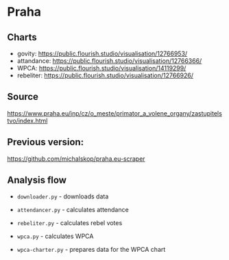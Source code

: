 # Praha
## Charts
- govity: https://public.flourish.studio/visualisation/12766953/
- attandance: https://public.flourish.studio/visualisation/12766366/
- WPCA: https://public.flourish.studio/visualisation/14119299/
- rebeliter: https://public.flourish.studio/visualisation/12766926/

## Source
https://www.praha.eu/jnp/cz/o_meste/primator_a_volene_organy/zastupitelstvo/index.html

## Previous version:
https://github.com/michalskop/praha.eu-scraper

## Analysis flow
- `downloader.py` - downloads data
- `attendancer.py` - calculates attendance
- `rebeliter.py` - calculates rebel votes

- `wpca.py` - calculates WPCA
- `wpca-charter.py` - prepares data for the WPCA chart